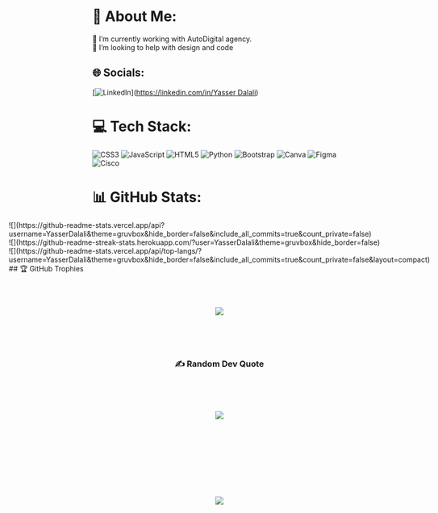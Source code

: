 # 💫 About Me:
🔭 I’m currently working with AutoDigital agency.<br>🤝 I’m looking to help with design and code<br>


## 🌐 Socials:
[![LinkedIn](https://img.shields.io/badge/LinkedIn-%230077B5.svg?logo=linkedin&logoColor=white)]([https://linkedin.com/in/Yasser Dalali](https://www.linkedin.com/in/yasser-dalali-20b8a027b/)) 

# 💻 Tech Stack:
![CSS3](https://img.shields.io/badge/css3-%231572B6.svg?style=for-the-badge&logo=css3&logoColor=white) ![JavaScript](https://img.shields.io/badge/javascript-%23323330.svg?style=for-the-badge&logo=javascript&logoColor=%23F7DF1E) ![HTML5](https://img.shields.io/badge/html5-%23E34F26.svg?style=for-the-badge&logo=html5&logoColor=white) ![Python](https://img.shields.io/badge/python-3670A0?style=for-the-badge&logo=python&logoColor=ffdd54) ![Bootstrap](https://img.shields.io/badge/bootstrap-%238511FA.svg?style=for-the-badge&logo=bootstrap&logoColor=white) ![Canva](https://img.shields.io/badge/Canva-%2300C4CC.svg?style=for-the-badge&logo=Canva&logoColor=white) ![Figma](https://img.shields.io/badge/figma-%23F24E1E.svg?style=for-the-badge&logo=figma&logoColor=white) ![Cisco](https://img.shields.io/badge/cisco-%23049fd9.svg?style=for-the-badge&logo=cisco&logoColor=black)


# 📊 GitHub Stats:
<div style='display: flex; flex-direction: column; gap:3rem; align-items: center; justify-content: center'>
![](https://github-readme-stats.vercel.app/api?username=YasserDalali&theme=gruvbox&hide_border=false&include_all_commits=true&count_private=false)<br/>
![](https://github-readme-streak-stats.herokuapp.com/?user=YasserDalali&theme=gruvbox&hide_border=false)<br/>
![](https://github-readme-stats.vercel.app/api/top-langs/?username=YasserDalali&theme=gruvbox&hide_border=false&include_all_commits=true&count_private=false&layout=compact)
<!div>
## 🏆 GitHub Trophies
  <div style='display: flex; flex-direction: column; gap:3rem; align-items: center; justify-content: center'>

![](https://github-profile-trophy.vercel.app/?username=YasserDalali&theme=alduin&no-frame=true&no-bg=false&margin-w=4)
<!div>

### ✍️ Random Dev Quote
![](https://quotes-github-readme.vercel.app/api?type=horizontal&theme=gruvbox)

---
[![](https://visitcount.itsvg.in/api?id=YasserDalali&icon=0&color=2)](https://visitcount.itsvg.in)

<!-- Proudly created with GPRM ( https://gprm.itsvg.in ) -->
